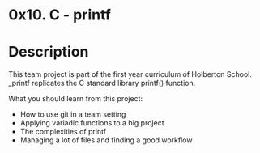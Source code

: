 # 0x10. C - printf #

# Description #

This team project is part of the first year curriculum of Holberton School. _printf replicates the C standard library
printf() function.

What you should learn from this project:

* How to use git in a team setting
* Applying variadic functions to a big project
* The complexities of printf
* Managing a lot of files and finding a good workflow
